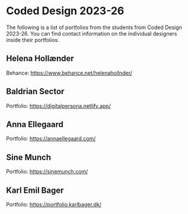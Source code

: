 # Coded Design 2023-26
The following is a list of portfolios from the students from Coded Design 2023-26. You can find contact information on the individual designers inside their portfolios.

## Helena Hollænder
Behance: https://www.behance.net/helenahollnder/

## Baldrian Sector
Portfolio: https://digitalpersona.netlify.app/

## Anna Ellegaard
Portfolio: https://annaellegaard.com/

## Sine Munch
Portfolio: https://sinemunch.com/

## Karl Emil Bager
Portfolio: https://portfolio.karlbager.dk/
